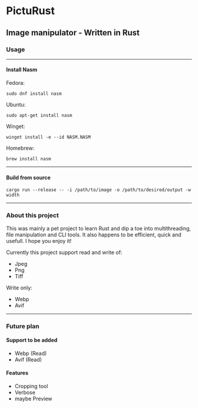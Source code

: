 # PictuRust

## Image manipulator - Written in Rust

### Usage
---------------------------------

#### Install Nasm

Fedora: 
```
sudo dnf install nasm
```
Ubuntu: 
```
sudo apt-get install nasm
```
Winget: 
```
winget install -e --id NASM.NASM
```
Homebrew: 
```
brew install nasm
```
--------------------

#### Build from source

```
cargo run --release -- -i /path/to/image -o /path/to/desired/output -w width
```
-------------------
### About this project

This was mainly a pet project to learn Rust and dip a toe into multithreading, file manipulation and CLI tools. 
It also happens to be efficient, quick and usefull.
I hope you enjoy it!


Currently this project support read and write of:
- Jpeg
- Png
- Tiff

Write only:
- Webp
- Avif

---------------------
### Future plan
#### Support to be added 

- Webp (Read)
- Avif (Read)

#### Features

- Cropping tool
- Verbose
- maybe Preview
